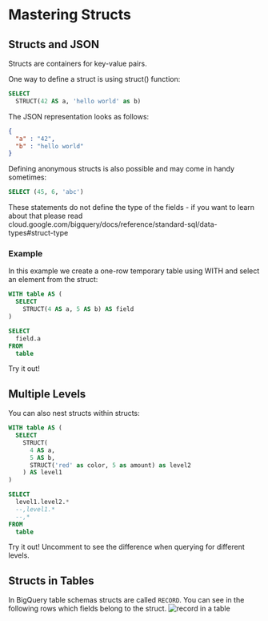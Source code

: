# Mastering Structs
## Structs and JSON

Structs are containers for key-value pairs. 

One way to define a struct is using struct() function:
```sql
SELECT
  STRUCT(42 AS a, 'hello world' as b)
```
The JSON representation looks as follows:
```json
{
  "a" : "42",
  "b" : "hello world"
}
```
Defining anonymous structs is also possible and may come in handy sometimes:
```sql
SELECT (45, 6, 'abc')
```
These statements do not define the type of the fields - if you want to learn about that please read cloud.google.com/bigquery/docs/reference/standard-sql/data-types#struct-type 

### Example
In this example we create a one-row temporary table using WITH and select an element from the struct:
```sql
WITH table AS (
  SELECT 
    STRUCT(4 AS a, 5 AS b) AS field
)

SELECT 
  field.a 
FROM 
  table
```

Try it out!

## Multiple Levels

You can also nest structs within structs:
```sql
WITH table AS (
  SELECT 
    STRUCT(
      4 AS a, 
      5 AS b,
      STRUCT('red' as color, 5 as amount) as level2
    ) AS level1
)

SELECT 
  level1.level2.*
  --,level1.*
  --,*
FROM 
  table
```
Try it out! Uncomment to see the difference when querying for different levels.

## Structs in Tables

In BigQuery table schemas structs are called `RECORD`. You can see in the following rows which fields belong to the struct.
![record in a table](foundation/img/record.png)
